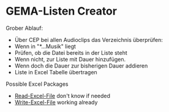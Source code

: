 
# GEMA-Listen Creator

Grober Ablauf:

- Über CEP bei allen Audioclips das Verzeichnis überprüfen:
- Wenn in "*...Musik" liegt
- Prüfen, ob die Datei bereits in der Liste steht
- Wenn nicht, zur Liste mit Dauer hinzufügen.
- Wenn doch die Dauer zur bisherigen Dauer addieren
- Liste in Excel Tabelle übertragen

Possible Excel Packages

- [Read-Excel-File](https://www.npmjs.com/package/read-excel-file) don't know if needed
- [Write-Excel-File](https://www.npmjs.com/package/write-excel-file) working already
